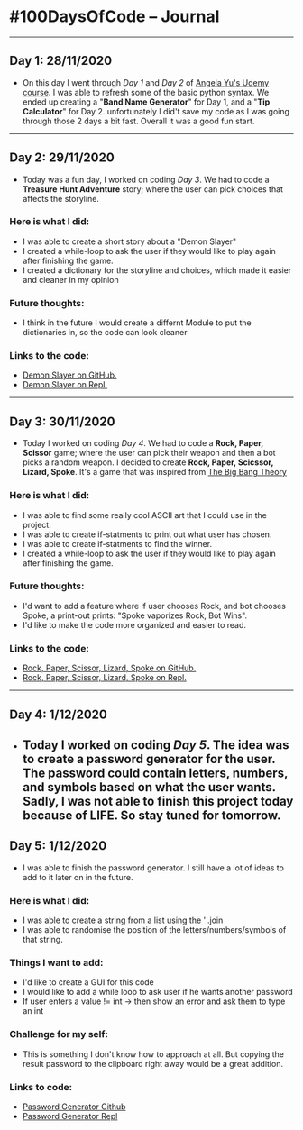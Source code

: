 # #100DaysOfCode – Journal
---

## Day 1: 28/11/2020
  * On this day I went through _Day 1_ and _Day 2_ of [Angela Yu's Udemy course](https://www.udemy.com/course/100-days-of-code/?couponCode=APPBREWERY).
  I was able to refresh some of the basic python syntax. We ended up creating a "**Band Name Generator**" for Day 1, and a "**Tip Calculator**" for Day 2.
  unfortunately I did't save my code as I was going through those 2 days a bit fast. Overall it was a good fun start.
  ---
  ## Day 2: 29/11/2020
  * Today was a fun day, I worked on coding _Day 3_. We had to code a **Treasure Hunt Adventure** story; where the user can pick choices that affects the storyline.
   ### Here is what I did:
   * I was able to create a short story about a "Demon Slayer"
   * I created a while-loop to ask the user if they would like to play again after finishing the game.
   * I created a dictionary for the storyline and choices, which made it easier and cleaner in my opinion

   ### Future thoughts:
   * I think in the future I would create a differnt Module to put the dictionaries in, so the code can look cleaner

   ### Links to the code:
   * [Demon Slayer on GitHub.](https://github.com/OsamaAlOlabi/demon-slayer-story)
   * [Demon Slayer on Repl.](https://repl.it/@OsamaAlOlabi/demon-slayer-story#main.py)
  
  ---
  ## Day 3: 30/11/2020
  * Today I worked on coding _Day 4_. We had to code a **Rock, Paper, Scissor** game; where the user can pick their weapon and then a bot picks a random weapon.
  I decided to create **Rock, Paper, Scicssor, Lizard, Spoke**. It's a game that was inspired from [The Big Bang Theory](https://www.imdb.com/title/tt0898266/)
   ### Here is what I did:
   * I was able to find some really cool ASCII art that I could use in the project.
   * I was able to create if-statments to print out what user has chosen.
   * I was able to create if-statments to find the winner.
   * I created a while-loop to ask the user if they would like to play again after finishing the game.

   ### Future thoughts:
   * I'd want to add a feature where if user  chooses Rock, and bot chooses Spoke, a print-out prints: "Spoke vaporizes Rock, Bot Wins".
   * I'd like to make the code more organized and easier to read.

   ### Links to the code:
   * [Rock, Paper, Scissor, Lizard, Spoke on GitHub.](https://github.com/OsamaAlOlabi/rock-paper-scissor-lizard-spoke)
   * [Rock, Paper, Scissor, Lizard, Spoke on Repl.](https://repl.it/@OsamaAlOlabi/rock-paper-scissor-lizard-spoke#main.py)
   ---
   ## Day 4: 1/12/2020
  * Today I worked on coding _Day 5_. The idea was to create a password generator for the user. The password could contain letters, numbers, and symbols based on what the user wants. Sadly, I was not able to finish this project today because of **LIFE**. So stay tuned for tomorrow.
     ---
   ## Day 5: 1/12/2020
   * I was able to finish the password generator. I still have a lot of ideas to add to it later on in the future.
   ### Here is what I did:
   * I was able to create a string from a list using the ''.join
   * I was able to randomise the position of the letters/numbers/symbols of that string.
   
   ### Things I want to add:
   * I'd like to create a GUI for this code
   * I would like to add a while loop to ask user if he wants another password
   * If user enters a value != int -> then show an error and ask them to type an int
   
   ### Challenge for my self:
   * This is something I don't know how to approach at all. But copying the result password to the clipboard right away would be a great addition.
   
   ### Links to code:
   * [Password Generator Github](https://github.com/OsamaAlOlabi/Password-Generator)
   * [Password Generator Repl](https://repl.it/@OsamaAlOlabi/Password-Generator#main.py)
